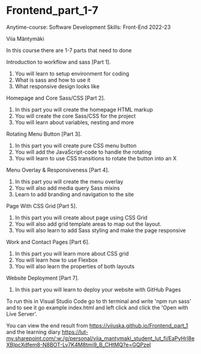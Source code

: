 # Frontend_part_1-7

Anytime-course: Software Development Skills: Front-End 2022-23

Viia Mäntymäki

In this course there are 1-7 parts that need to done  

Introduction to workflow and sass [Part 1].

1. You will learn to setup environment for coding
2. What is sass and how to use it
3. What responsive design looks like

Homepage and Core Sass/CSS [Part 2].

1. In this part you will create the homepage HTML markup
2. You will create the core Sass/CSS for the project
3. You will learn about variables, nesting and more

Rotating Menu Button [Part 3].

1. In this part you will create pure CSS menu button
2. You will add the JavaScript-code to handle the rotating
3. You will learn to use CSS transitions to rotate the button into an X

Menu Overlay & Responsiveness [Part 4].

1. In this part you will create the menu overlay
2. You will also add media query Sass mixins
3. Learn to add branding and navigation to the site

Page With CSS Grid [Part 5].

1. In this part you will create about page using CSS Grid
2. You will also add grid template areas to map out the layout.
3. You will also learn to add Sass styling and make the page responsive

Work and Contact Pages [Part 6].

1. In this part you will learn more about CSS grid
2. You will learn how to use Flexbox
3. You will also learn the properties of both layouts

Website Deployment [Part 7].

1. In this part you will learn to deploy your website with GitHub Pages

To run this in Visual Studio Code go to th terminal and write 'npm run sass' and to see it go example index.html and left click and click the 'Open with Live Server'.

You can view the end result from https://viiuska.github.io/Frontend_part_1 and the learning diary https://lut-my.sharepoint.com/:w:/g/personal/viia_mantymaki_student_lut_fi/EaPyHrl8eXBIpcXdfem8-N8BOT-Lv7K4M8tmi9_B_CHtMQ?e=GQPzeI
